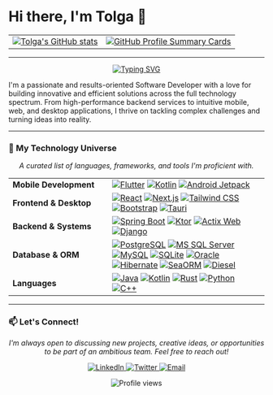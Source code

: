 # Hi there, I'm Tolga 👋

<p align="center">
  <table>
    <tr>
      <td valign="top">
        <a href="https://github.com/anuraghazra/github-readme-stats">
          <img src="https://github-readme-stats.vercel.app/api?username=togisoft&show_icons=true&theme=radical&hide_border=true&include_all_commits=true&count_private=true" alt="Tolga's GitHub stats" />
        </a>
      </td>
      <td valign="top">
        <a href="https://github.com/vn7n24fzkq/github-profile-summary-cards">
          <img src="https://github-profile-summary-cards.vercel.app/api/cards/profile-details?username=togisoft&theme=radical" alt="GitHub Profile Summary Cards"/>
        </a>
      </td>
    </tr>
  </table>
</p>

---

<p align="center">
  <a href="https://github.com/togisoft">
    <img src="https://readme-typing-svg.herokuapp.com?font=Fira+Code&size=24&pause=1000&color=20C20E&center=true&vCenter=true&width=435&lines=Full-Stack+%26+Systems+Developer;Building+Powerful+Backend+APIs;Creating+Modern+Mobile+%26+Desktop+Apps" alt="Typing SVG" />
  </a>
</p>

I'm a passionate and results-oriented Software Developer with a love for building innovative and efficient solutions across the full technology spectrum. From high-performance backend services to intuitive mobile, web, and desktop applications, I thrive on tackling complex challenges and turning ideas into reality.

---

### 🚀 My Technology Universe

<p align="center">
  <em>A curated list of languages, frameworks, and tools I'm proficient with.</em>
</p>

<table width="100%">
  <tr>
    <td width="180"><strong>Mobile Development</strong></td>
    <td>
      <a href="https://flutter.dev" target="_blank" rel="noreferrer"><img src="https://img.shields.io/badge/Flutter-02569B?style=for-the-badge&logo=flutter&logoColor=white" alt="Flutter"></a>
      <a href="https://kotlinlang.org/" target="_blank" rel="noreferrer"><img src="https://img.shields.io/badge/Kotlin-7F52FF?style=for-the-badge&logo=kotlin&logoColor=white" alt="Kotlin"></a>
      <a href="https://developer.android.com/jetpack" target="_blank" rel="noreferrer"><img src="https://img.shields.io/badge/Android_Jetpack-3DDC84?style=for-the-badge&logo=android&logoColor=white" alt="Android Jetpack"></a>
    </td>
  </tr>
  <tr>
    <td width="180"><strong>Frontend & Desktop</strong></td>
    <td>
      <a href="https://reactjs.org/" target="_blank" rel="noreferrer"><img src="https://img.shields.io/badge/React-20232A?style=for-the-badge&logo=react&logoColor=61DAFB" alt="React"></a>
      <a href="https://nextjs.org/" target="_blank" rel="noreferrer"><img src="https://img.shields.io/badge/Next.js-000000?style=for-the-badge&logo=next.js&logoColor=white" alt="Next.js"></a>
      <a href="https://tailwindcss.com/" target="_blank" rel="noreferrer"><img src="https://img.shields.io/badge/Tailwind_CSS-38B2AC?style=for-the-badge&logo=tailwind-css&logoColor=white" alt="Tailwind CSS"></a>
      <a href="https://getbootstrap.com" target="_blank" rel="noreferrer"><img src="https://img.shields.io/badge/Bootstrap-563D7C?style=for-the-badge&logo=bootstrap&logoColor=white" alt="Bootstrap"></a>
      <a href="https://tauri.app/" target="_blank" rel="noreferrer"><img src="https://img.shields.io/badge/Tauri-24C8DB?style=for-the-badge&logo=tauri&logoColor=white" alt="Tauri"></a>
    </td>
  </tr>
  <tr>
    <td width="180"><strong>Backend & Systems</strong></td>
    <td>
      <a href="https://spring.io/projects/spring-boot" target="_blank" rel="noreferrer"><img src="https://img.shields.io/badge/Spring_Boot-6DB33F?style=for-the-badge&logo=spring-boot&logoColor=white" alt="Spring Boot"></a>
      <a href="https://ktor.io/" target="_blank" rel="noreferrer"><img src="https://img.shields.io/badge/Ktor-0095D5?style=for-the-badge&logo=ktor&logoColor=white" alt="Ktor"></a>
      <a href="https://actix.rs/" target="_blank" rel="noreferrer"><img src="https://img.shields.io/badge/Actix_Web-000000?style=for-the-badge&logo=rust&logoColor=white" alt="Actix Web"></a>
      <a href="https://www.djangoproject.com/" target="_blank" rel="noreferrer"><img src="https://img.shields.io/badge/Django-092E20?style=for-the-badge&logo=django&logoColor=white" alt="Django"></a>
    </td>
  </tr>
  <tr>
    <td width="180"><strong>Database & ORM</strong></td>
    <td>
      <a href="https://www.postgresql.org" target="_blank" rel="noreferrer"><img src="https://img.shields.io/badge/PostgreSQL-4169E1?style=for-the-badge&logo=postgresql&logoColor=white" alt="PostgreSQL"></a>
      <a href="https://www.microsoft.com/sql-server" target="_blank" rel="noreferrer"><img src="https://img.shields.io/badge/MS_SQL_Server-CC2927?style=for-the-badge&logo=microsoft-sql-server&logoColor=white" alt="MS SQL Server"></a>
      <a href="https://www.mysql.com/" target="_blank" rel="noreferrer"><img src="https://img.shields.io/badge/MySQL-4479A1?style=for-the-badge&logo=mysql&logoColor=white" alt="MySQL"></a>
      <a href="https://www.sqlite.org/" target="_blank" rel="noreferrer"><img src="https://img.shields.io/badge/SQLite-003B57?style=for-the-badge&logo=sqlite&logoColor=white" alt="SQLite"></a>
      <a href="https://www.oracle.com/database/" target="_blank" rel="noreferrer"><img src="https://img.shields.io/badge/Oracle-F80000?style=for-the-badge&logo=oracle&logoColor=white" alt="Oracle"></a>
      <br>
      <a href="https://hibernate.org/" target="_blank" rel="noreferrer"><img src="https://img.shields.io/badge/Hibernate-59666C?style=for-the-badge&logo=hibernate&logoColor=white" alt="Hibernate"></a>
      <a href="https://www.sea-ql.org/SeaORM/" target="_blank" rel="noreferrer"><img src="https://img.shields.io/badge/SeaORM-000000?style=for-the-badge&logo=rust&logoColor=white" alt="SeaORM"></a>
      <a href="https://diesel.rs/" target="_blank" rel="noreferrer"><img src="https://img.shields.io/badge/Diesel-000000?style=for-the-badge&logo=rust&logoColor=white" alt="Diesel"></a>
    </td>
  </tr>
  <tr>
    <td width="180"><strong>Languages</strong></td>
    <td>
      <a href="https://www.java.com/" target="_blank" rel="noreferrer"><img src="https://img.shields.io/badge/Java-ED8B00?style=for-the-badge&logo=java&logoColor=white" alt="Java"></a>
      <a href="https://kotlinlang.org/" target="_blank" rel="noreferrer"><img src="https://img.shields.io/badge/Kotlin-7F52FF?style=for-the-badge&logo=kotlin&logoColor=white" alt="Kotlin"></a>
      <a href="https://www.rust-lang.org/" target="_blank" rel="noreferrer"><img src="https://img.shields.io/badge/Rust-000000?style=for-the-badge&logo=rust&logoColor=white" alt="Rust"></a>
      <a href="https://www.python.org" target="_blank" rel="noreferrer"><img src="https://img.shields.io/badge/Python-3776AB?style=for-the-badge&logo=python&logoColor=white" alt="Python"></a>
      <a href="https://isocpp.org/" target="_blank" rel="noreferrer"><img src="https://img.shields.io/badge/C++-00599C?style=for-the-badge&logo=c%2B%2B&logoColor=white" alt="C++"></a>
    </td>
  </tr>
</table>

---

### 📫 Let's Connect!

<p align="center">
  <em>I'm always open to discussing new projects, creative ideas, or opportunities to be part of an ambitious team. Feel free to reach out!</em>
</p>

<p align="center">
  <a href="https://www.linkedin.com/in/caglayan-tolga/" target="_blank">
    <img src="https://img.shields.io/badge/LinkedIn-0077B5?style=for-the-badge&logo=linkedin&logoColor=white" alt="LinkedIn">
  </a>
  <a href="https://x.com/caglayantolga_" target="_blank">
    <img src="https://img.shields.io/badge/Twitter-1DA1F2?style=for-the-badge&logo=twitter&logoColor=white" alt="Twitter">
  </a>
  <a href="mailto:caglayantolga100@gmail.com">
    <img src="https://img.shields.io/badge/Email-D14836?style=for-the-badge&logo=gmail&logoColor=white" alt="Email">
  </a>
</p>

<p align="center">
  <img src="https://komarev.com/ghpvc/?username=togisoft&label=Profile%20views&color=0e75b6&style=flat" alt="Profile views" />
</p>
